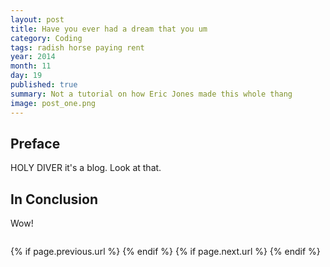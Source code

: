 ```yaml
---
layout: post
title: Have you ever had a dream that you um
category: Coding
tags: radish horse paying rent
year: 2014
month: 11
day: 19
published: true
summary: Not a tutorial on how Eric Jones made this whole thang
image: post_one.png
---
```


Preface
-----
HOLY DIVER it's a blog. Look at that.

In Conclusion
-----
Wow!


<div class="row">
	<div class="span9 column">
			<p class="pull-right">{% if page.previous.url %} <a href="{{page.previous.url}}" title="Previous Post: {{page.previous.title}}"><i class="icon-chevron-left"></i></a> 	{% endif %}   {% if page.next.url %} 	<a href="{{page.next.url}}" title="Next Post: {{page.next.title}}"><i class="icon-chevron-right"></i></a> 	{% endif %} </p>  
	</div>
</div>
